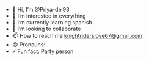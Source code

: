 - 👋 Hi, I’m @Priya-del93
- 👀 I’m interested in everything  
- 🌱 I’m currently learning spanish
- 💞️ I’m looking to collaborate 
- 📫 How to reach me knightriderslove67@gmail.com
- 😄 Pronouns:
- ⚡ Fun fact: Party person

<!---
Priya-del93/Priya-del93 is a ✨ special ✨ repository because its `README.md` (this file) appears on your GitHub profile.
You can click the Preview link to take a look at your changes.
--->
